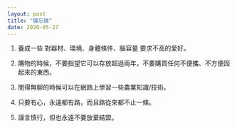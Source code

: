 ```yaml
---
layout: post
title: "備忘錄"
date: 2020-05-27
---
```


1. 養成一些 對器材、環境、身體條件、腦容量 要求不高的愛好。

2. 購物的時候，不要指望它可以存放超過兩年，不要購買任何不便攜、不方便囥起來的東西。

3. 閒得無聊的時候可以在網路上學習一些農業知識/技術。

4. 只要有心，永遠都有路，而且路從來都不止一條。

5. 謹言慎行，但也永遠不要放棄結盟。
